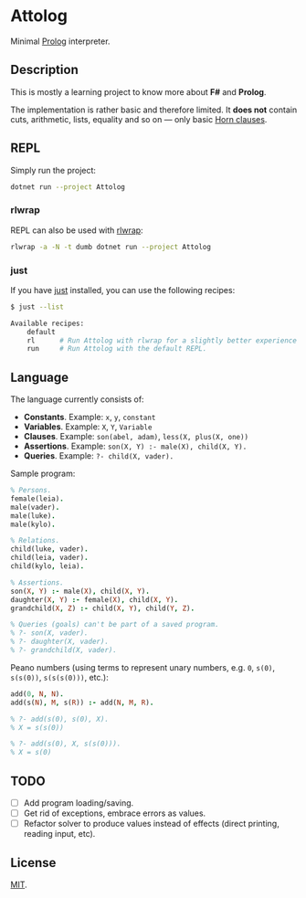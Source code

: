 # Attolog

Minimal [Prolog] interpreter.

## Description

This is mostly a learning project to know more about **F#** and **Prolog**.

The implementation is rather basic and therefore limited. It **does not** contain cuts, arithmetic, lists, equality and so on — only basic [Horn clauses][horn-clause].

## REPL

Simply run the project:

```sh
dotnet run --project Attolog
```

### rlwrap

REPL can also be used with [rlwrap]:

```sh
rlwrap -a -N -t dumb dotnet run --project Attolog
```

### just

If you have [just] installed, you can use the following recipes:

```sh
$ just --list

Available recipes:
    default
    rl      # Run Attolog with rlwrap for a slightly better experience in REPL.
    run     # Run Attolog with the default REPL.
```

## Language

The language currently consists of:

- **Constants**. Example: `x`, `y`, `constant`
- **Variables**. Example: `X`, `Y`, `Variable`
- **Clauses**. Example: `son(abel, adam)`, `less(X, plus(X, one))`
- **Assertions**. Example: `son(X, Y) :- male(X), child(X, Y).`
- **Queries**. Example: `?- child(X, vader).`

Sample program:

```prolog
% Persons.
female(leia).
male(vader).
male(luke).
male(kylo).

% Relations.
child(luke, vader).
child(leia, vader).
child(kylo, leia).

% Assertions.
son(X, Y) :- male(X), child(X, Y).
daughter(X, Y) :- female(X), child(X, Y).
grandchild(X, Z) :- child(X, Y), child(Y, Z).

% Queries (goals) can't be part of a saved program.
% ?- son(X, vader).
% ?- daughter(X, vader).
% ?- grandchild(X, vader).
```

Peano numbers (using terms to represent unary numbers, e.g. `0`, `s(0)`, `s(s(0))`, `s(s(s(0)))`, etc.):

```prolog
add(0, N, N).
add(s(N), M, s(R)) :- add(N, M, R).

% ?- add(s(0), s(0), X).
% X = s(s(0))

% ?- add(s(0), X, s(s(0))).
% X = s(0)
```


## TODO

- [ ] Add program loading/saving.
- [ ] Get rid of exceptions, embrace errors as values.
- [ ] Refactor solver to produce values instead of effects (direct printing, reading input, etc).

## License

[MIT](LICENSE).

<!-- Links. -->

[prolog]: https://en.wikipedia.org/wiki/Prolog
[horn-clause]: https://en.wikipedia.org/wiki/Horn_clause
[rlwrap]: https://github.com/hanslub42/rlwrap
[just]: https://github.com/casey/just
